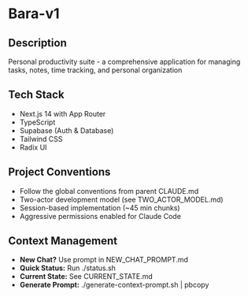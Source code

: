 # Bara-v1

## Description
Personal productivity suite - a comprehensive application for managing tasks, notes, time tracking, and personal organization

## Tech Stack
- Next.js 14 with App Router
- TypeScript
- Supabase (Auth & Database)
- Tailwind CSS
- Radix UI

## Project Conventions
- Follow the global conventions from parent CLAUDE.md
- Two-actor development model (see TWO_ACTOR_MODEL.md)
- Session-based implementation (~45 min chunks)
- Aggressive permissions enabled for Claude Code

## Context Management
- **New Chat?** Use prompt in NEW_CHAT_PROMPT.md
- **Quick Status:** Run ./status.sh
- **Current State:** See CURRENT_STATE.md
- **Generate Prompt:** ./generate-context-prompt.sh | pbcopy
